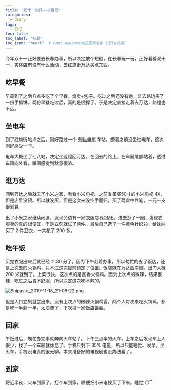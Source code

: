 ```yaml
---
title: "双十一出行——长春行"
categories:
  - diary
tags:
  - 日记
toc: false
toc_label: "标题"
toc_icon: "heart"  # Font Awesome对应图标名称 (无fa前缀)	
---
```

今年双十一正好要去长春办事，所以决定放个短假，在长春玩一玩，正好看看双十一，实体店有没有什么活动，去红旗街万达买点东西。

## 吃早餐
早晨到了之后八点多吃了个早餐，烧卖+包子。吃过之后还没有饱，又去路边买了一份手抓饼。两份早餐吃过后，真的是很撑了。于是决定直接走着去万达，路程也不远。

## 坐电车
到了红旗街站点之后，刚好路过一个 [有轨电车](https://baike.baidu.com/item/%E6%9C%89%E8%BD%A8%E7%94%B5%E8%BD%A6/2317603?fr=aladdin) 车站。想着之前没坐过电车，这次刚好感受一下。

电车大概坐了七八站，决定坐返程回万达，在回去的路上，在车厢尾部站着，透过车窗向外看，瞬间感觉到秋意很浓。

## 逛万达
回到万达之后就去了小米之家，看看小米电视。之前准备买50寸的小米电视 4X，但是店里没货。所以就没买，但是这次来没空手而归，买了两盒中性笔，一元一支很划算。

出了小米之家继续闲逛，发现旁边有一家衣服店 [NOME](http://www.nome.com/)。进去逛了一圈，发现衣服卖的真的很便宜，于是立刻就试了两件。最后自己选了一件黄色针织衫、给妹妹买了 2 件卫衣，一共花了 200 多。

## 吃午饭
买完衣服出来后就已经 11:30 分了。因为下午赶着办事，所以匆忙的去了饭店，还是上次去的火锅鸡，只不过这次提前预定了位置。饭店就在万达西南侧，出门大概 200 米就到了。上菜很快，这次点的是酱香火锅鸡。因为上次点的微辣，结果很辣，吃过之后胃不舒服，所以决定这次吃不辣的。

![Snipaste_2019-11-18_21-06-22.png](https://i.loli.net/2019/11/18/hb5KaBZqToeMlf8.png)

但是入口立刻就尝出来，没有上次点的微辣火锅鸡香。两个人每次来吃火锅鸡，都是吃一半剩一半，太浪费了，下次换一家饭店尝尝。

## 回家
午饭过后，匆忙办完事就奔向火车站了。下午三点半的火车，上车之后发现车上人很少，找了一个车厢就休息了。手机只剩下 35% 电量，所以只能睡觉、发呆。坐火车，手机没电真的很无聊。本来准备好的电视剧也没办法看了。

## 到家
将近半夜，火车到家了，打个车到家，顺便把小米电视买了下来。睡觉 :sleeping: